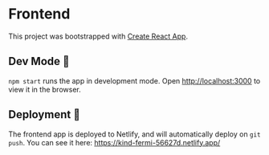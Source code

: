# Frontend
This project was bootstrapped with [Create React App](https://github.com/facebook/create-react-app).

## Dev Mode 🎨
`npm start` runs the app in development mode. Open [http://localhost:3000](http://localhost:3000) to view it in the browser.

## Deployment 🚀
The frontend app is deployed to Netlify, and will automatically deploy on `git push`. You can see it here: https://kind-fermi-56627d.netlify.app/
